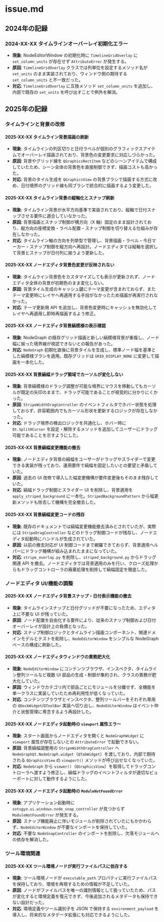 # issue.md

## 2024年の記録

### 2024-XX-XX タイムラインオーバーレイ初期化エラー
- **現象**: NodeEditorWindow の初期化時に `TimelineGridOverlay` に `set_column_units` が存在せず `AttributeError` が発生する。
- **原因**: `TimelineGridOverlay` クラスでは列単位を設定するメソッド名が `set_units` のまま実装されており、ウィンドウ側の期待する `set_column_units` と不一致だった。
- **対応**: `TimelineGridOverlay` に互換メソッド `set_column_units` を追加し、内部で既存の `set_units` を呼び出すことで例外を解消。

## 2025年の記録

### タイムラインと背景の改修

#### 2025-XX-XX タイムライン背景描画の刷新
- **現象**: タイムラインの列区切りと日付ラベルが個別のグラフィックスアイテムでオーバーレイ描画されており、背景色の変更要求に対応しづらかった。
- **原因**: 背景やグリッド線を `QGraphicsRectItem` などのシーンアイテムで構成していたため、シーン全体の背景色を直接制御できず、描画コストも高かった。
- **対応**: 背景のタイル生成を `QGraphicsView` の背景ブラシで描画する方式に改め、日付境界のグリッド線も同ブラシで統合的に描画するよう変更した。

#### 2025-XX-XX タイムライン背景の縦軸化とスナップ刷新
- **現象**: タイムライン背景が水平方向基準で実装されており、縦軸で日付スナップさせる要件に適合していなかった。
- **原因**: 背景描画とスナップ制御が横方向（X 軸）固定のまま設計されており、縦方向の座標変換・ラベル配置・スナップ制御を切り替える仕組みが存在しなかった。
- **対応**: タイムライン軸の方向を列挙型で管理し、背景描画・ラベル・今日マーカー・スナップ制御を縦方向へ再設計。ノードエディタでは縦軸を選択して背景とスナップが日付列に揃うよう更新した。

#### 2025-XX-XX ノードエディタ背景色変更が反映されない
- **現象**: タイムライン背景色をカスタマイズしても表示が更新されず、ノードエディタ全体の背景が初期色のまま変化しない。
- **原因**: 背景タイル生成のキャッシュ鍵にテーマ変更が含まれておらず、またテーマ変更時にレイヤへ再適用する手段がなかったため描画が再実行されなかった。
- **対応**: テーマ更新用 API を追加し、背景色変更時にキャッシュを無効化してレイヤへ再適用し即時再描画するよう修正。

#### 2025-XX-XX ノードエディタ背景縞模様の表示確認
- **現象**: NodeGraph の既存グリッド描画と新しい縞模様背景が重複し、ノード幅に揃った境界線が視認できないとの報告があった。
- **対応**: `NodeGraph` 初期化直後に背景タイルを生成し、標準ノード幅を基準とした縞模様ブラシを適用。既存グリッドは `GRID_DISPLAY_NONE` に変更して描画を一本化した。

#### 2025-XX-XX 背景縞幅ドラッグ領域でカーソルが変化しない
- **現象**: 背景縞模様のドラッグ調整が可能な境界にマウスを移動してもカーソルが既定の矢印のままで、ドラッグ可能であることが視覚的に分かりにくかった。
- **原因**: `StripeWidthDragController` のイベントフィルタでホバー状態を処理しておらず、許容範囲内でもカーソル形状を更新するロジックが存在しなかった。
- **対応**: ドラッグ境界の検出ロジックを共通化し、ホバー時に `Qt.SplitHCursor` を設定・解除するメソッドを追加してユーザーにドラッグ可能であることを示すようにした。

#### 2025-XX-XX 背景縞幅変更機能の撤去
- **現象**: ノードエディタ背景の縞幅をユーザーがドラッグやスライダーで変更できる実装が残っており、運用要件で縞幅を固定したいとの要望と矛盾していた。
- **原因**: 過去の UI 改修で導入した幅変更機構が要件変更後もそのまま残存していた。
- **対応**: 縞幅ドラッグ制御とスライダー UI を削除し、背景適用を `apply_striped_background` に一本化。`StripedBackgroundPattern` から幅更新メソッドも除去して機構を完全撤去した。

#### 2025-XX-XX 背景縞幅変更コードの残存
- **現象**: 既存のドキュメントでは縞幅変更機能撤去済みとされていたが、実際には `StripeDragController` などのドラッグ制御コードが残存し、ノードエディタ起動時にハンドルが生成されていた。
- **原因**: 以前の撤去対応が UI 制御コードまで網羅できておらず、背景適用ヘルパーにドラッグ機構が組み込まれたままになっていた。
- **対応**: `stripe_overlay.py` を削除し、`striped_background.py` からドラッグ関連 API を撤去。ノードエディタでは背景適用のみを行い、クローズ処理からもドラッグコントローラの廃棄処理を削除して縞幅固定を徹底した。

### ノードエディタ UI/機能の調整

#### 2025-XX-XX ノードエディタ背景スナップ・日付表示機能の撤去
- **現象**: タイムラインスナップと日付グリッドが不要になったため、エディタ上に不要な UI が残っていた。
- **原因**: ノード配置を自由化する要件により、従来のスナップ制御および日付オーバーレイが設計上の負債となった。
- **対応**: スナップ制御ロジックとタイムライン描画コンポーネント、関連ドメインモデルとテストを削除し、`NodeEditorWindow` をシンプルな NodeGraph ベースの構成に刷新した。

#### 2025-XX-XX ノードエディタウィンドウの責務肥大化
- **現象**: `NodeEditorWindow` にコンテンツブラウザ、インスペクタ、タイムライン整列ツールなど複数 UI 部品の生成・制御が集約され、クラスの責務が肥大化していた。
- **原因**: ウィンドウカテゴリ内で部品ごとにモジュールを分離せず、全機能を単一クラスに実装していたため再利用性が低くなっていた。
- **対応**: コンテンツブラウザとインスペクタ、整列ツールバーをそれぞれ専用の `QDockWidget`/`QToolBar` 実装へ切り出し、`NodeEditorWindow` はイベント仲介と状態管理に専念するよう再設計した。

#### 2025-XX-XX ノードエディタ起動時の `viewport` 属性エラー
- **現象**: スタート画面からノードエディタを開くと `NodeGraphWidget` に `viewport` 属性が存在しないとの `AttributeError` で起動できない。
- **原因**: 背景縞幅調整用の `StripeWidthDragController` へ `NodeGraphQt.NodeGraph.widget`（`QTabWidget`）を渡しており、内部で期待される `QGraphicsView` の `viewport()` メソッドが呼び出せなくなっていた。
- **対応**: `NodeGraph` から `viewer()`（`QGraphicsView`）を取得してドラッグコントローラへ渡すよう修正し、縞幅ドラッグのイベントフィルタが適切なビューポートに対して動作するようにした。

#### 2025-XX-XX ノードエディタ起動時の `ModuleNotFoundError`
- **現象**: アプリケーション起動時に `sotugyo.ui.windows.node_snap_controller` が見つからず `ModuleNotFoundError` が発生する。
- **原因**: スナップ機能廃止に伴いモジュールが削除されていたにもかかわらず、`NodeEditorWindow` が不要なインポートを保持していた。
- **対応**: 不要な `NodeSnapController` のインポートを削除し、欠落モジュールへの依存を解消した。

### ツール環境関連

#### 2025-XX-XX ツール環境ノードが実行ファイルパスに依存する
- **現象**: ツール環境ノードが `executable_path` プロパティに実行ファイルパスを保持しており、環境を再現するための情報が不足していた。
- **原因**: ノードがファイルパスを唯一の識別情報として扱っていたため、パスが変化すると環境定義を復元できず、今後追加されるメタデータも保持できない設計だった。
- **対応**: 環境定義やツール識別子を JSON で保持する `environment_payload` を導入し、将来的なメタデータ拡張にも対応できるようにした。

